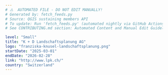 ```yaml
---
# ⚠️  AUTOMATED FILE - DO NOT EDIT MANUALLY!
# Generated by: fetch_feeds.py
# Source: QGIS sustaining members API
# To update: Run 'fetch_feeds.py' (automated nightly via GitHub Actions)
# See CONTRIBUTING.md section: Automated Content and Manual Edit Guidelines

level: "Small"
title: "K + D Landschaftsplanung AG"
logo: "franziska-knusel-landschaftsplanung.png"
startDate: "2025-03-01"
endDate: "2026-02-28"
link: "http://www.lpk.ch/"
country: "Switzerland"
---
```

